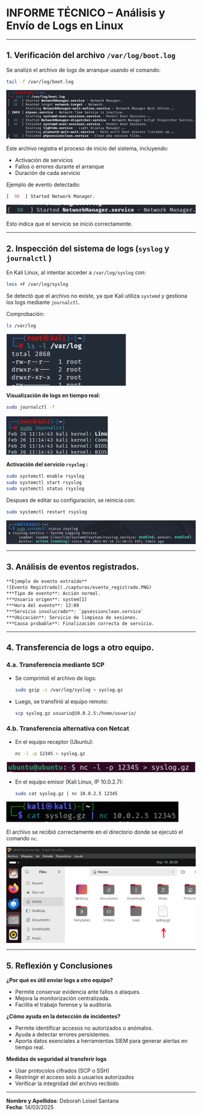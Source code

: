 # INFORME TÉCNICO – Análisis y Envío de Logs en Linux

---

## 1. Verificación del archivo `/var/log/boot.log`

Se analizó el archivo de logs de arranque usando el comando:

```bash
tail -f /var/log/boot.log
```

![Arranque](./capturas/arranque.PNG)

Este archivo registra el proceso de inicio del sistema, incluyendo:

  * Activación de servicios
  * Fallos o errores durante el arranque
  * Duración de cada servicio

Ejemplo de evento detectado:

  ```css
  [  OK  ] Started Network Manager.
  ```

![Evento](./capturas/evento.PNG)

Esto indica que el servicio se inició correctamente.

---

## 2. Inspección del sistema de logs (`syslog` y `journalctl` )

En Kali Linux, al intentar acceder a `/var/log/syslog` con:

  ```bash
  less +F /var/log/syslog
  ```

Se detectó que el archivo no existe, ya que Kali utiliza `systemd` y gestiona los logs mediante `journalctl`.

Comprobación:

  ```bash
  ls /var/log
  ```

![Comprobación](./capturas/comprobacion.PNG)

**Visualización de logs en tiempo real:**

  ```bash
  sudo journalctl -f
  ```

![Journalctl](./capturas/journalctl.PNG)

**Activación del servicio `rsyslog` :**
  ```bash
  sudo systemctl enable rsyslog
  sudo systemctl start rsyslog
  sudo systemctl status rsyslog
  ```

Despues de editar su configuración, se reinicia con:

  ```bash
  sudo systemctl restart rsyslog
  ```

![Syslog](./capturas/syslog.PNG)

---

## 3. Análisis de eventos registrados.
```
**Ejemplo de evento extraído**
![Evento Registrado](./capturas/evento_registrado.PNG)
***Tipo de evento**: Acción normal.
***Usuario origen**: system[1]
***Hora del evento**: 12:09
***Servicio involucrado**: `ppsessionclean.service`
***Ubicación**: Servicio de limpieza de sesiones.
***Causa probable**: Finalización correcta de servicio.
```

---

## 4. Transferencia de logs a otro equipo.

### 4.a. Transferencia mediante SCP

* Se comprimió el archivo de logs:
  
  ```bash
  sudo gzip -c /var/log/syslog > syslog.gz
  ```

* Luego, se transfirió al equipo remoto:
  
    ```bash
    scp syslog.gz usuario@10.0.2.5:/home/usuario/
    ```

### 4.b. Transferencia alternativa con Netcat

* En el equipo receptor (Ubuntu):

  ```bash
  nc -l -p 12345 > syslog.gz
  ```

![Receptor](./capturas/receptor.PNG)

* En el equipo emisor (Kali Linux, IP 10.0.2.7):

  ```bash
  sudo cat syslog.gz | nc 10.0.2.5 12345
  ```

![Emisor](./capturas/emisor.PNG)

El archivo se recibió correctamente en el directorio donde se ejecutó el comando `nc`.

![Recepción](./capturas/recepcion.PNG)

---

## 5. Reflexión y Conclusiones

**¿Por qué es útil enviar logs a otro equipo?**
- Permite conservar evidencia ante fallos o ataques.
- Mejora la monitorización centralizada.
- Facilita el trabajo forense y la auditoría.

**¿Cómo ayuda en la detección de incidentes?**
- Permite identificar accesos no autorizados o anómalos.
- Ayuda a detectar errores persistentes.
- Aporta datos esenciales a herramientas SIEM para generar alertas en tiempo real.

**Medidas de seguridad al transferir logs**
- Usar protocolos cifrados (SCP o SSH)
- Restringir el acceso solo a usuarios autorizados
- Verificar la integridad del archivo recibido

---

**Nombre y Apellidos**: Deborah Loisel Santana  
**Fecha**: 14/03/2025  
